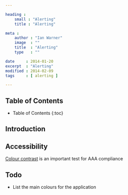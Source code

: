 ```yaml
---

heading :
    small : "Alerting"
    title : "Alerting"

meta :
    author : "Ian Warner"
    image  : ""
    title  : "Alerting"
    type   : ""

date     : 2014-01-20
excerpt  : "Alerting"
modified : 2014-02-09
tags     : [ alerting ]

---
```


## Table of Contents
* Table of Contents
{:toc}

## Introduction

## Accessibility
[Colour contrast][] is an important test for AAA compliance

## Todo
* List the main colours for the application

[Colour contrast]:http://www.snook.ca/technical/colour_contrast/colour.html